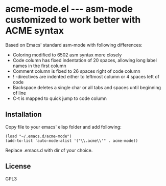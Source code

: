 # acme-mode.el --- asm-mode customized to work better with ACME syntax

Based on Emacs' standard asm-mode with following differences:

  * Coloring modified to 6502 asm syntax more closely
  * Code column has fixed indentation of 20 spaces, allowing long label names in the first column
  * Comment column is fixed to 26 spaces right of code column
  * ! -directives are indented either to leftmost column or 4 spaces left of code
  * Backspace deletes a single char or all tabs and spaces until beginning of line
  * C-t is mapped to quick jump to code column

## Installation

Copy file to your emacs' elisp folder and add following:

```
(load "~/.emacs.d/acme-mode")
(add-to-list 'auto-mode-alist '("\\.acme\\'" . acme-mode))
```

Replace .emacs.d with dir of your choice.

## License

GPL3




